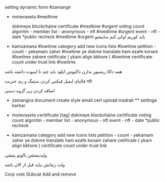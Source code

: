 
setting dynamic form #zamangir
- motevaseta #medtime

  dokmeye blockchaine certificate #medtime #urgent
  voting count algoritm - member list - anonymous - nft #medtime #urgent
  event - nft - date \*public recheck #medtime #urgent
  باید کورپم اوکی کنم ساینشو

- kamzamana #lowtime
  category add new icons lists #lowtime
  petition - count - yekamam zaher #lowtime
  ye dokme translate ham ezafe konam #lowtime
  zahere cetificate ( ykam align bkhore ) #lowtime
  certificate count under trust link #lowtime




همه داکا ریسیور ندارن
داکیومن اپلود باید چند تا اینپوت داشته باشه

قالبای ایمیل
فیکس کردن ستینگ و ری جنریت nft

اضافه کردن زیر گروه دستی




- zamangira
document create style
email
cert upload madrak
** settinge karbar 

- motevaseta 
ceritificate [tag] 
dokmeye blockchaine certificate
voting count algoritm - member list - anonymous	- nft
event - nft - date *public recheck


- kamzamana
category add new icons lists
petition - count - yekamam zaher
ye dokme translate ham ezafe konam
zahere cetificate ( ykam align bkhore )
certificate count under trust link




ولیدیسشن بالوتو پتیشن 



ولت زمانش نباید قبل از الان باشه



Corp vote
SUbcat Add and remove